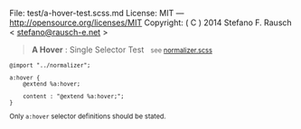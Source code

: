 File:      test/a-hover-test.scss.md
License:   MIT — http://opensource.org/licenses/MIT
Copyright: ( C ) 2014 Stefano F. Rausch < stefano@rausch-e.net >

> **A Hover** : Single Selector Test  
> <small> see [normalizer.scss](../_normalizer.scss.md) </smalll>

    @import "../normalizer";

    a:hover {
        @extend %a:hover;

        content : "@extend %a:hover;";
    }

Only `a:hover` selector definitions should be stated.
